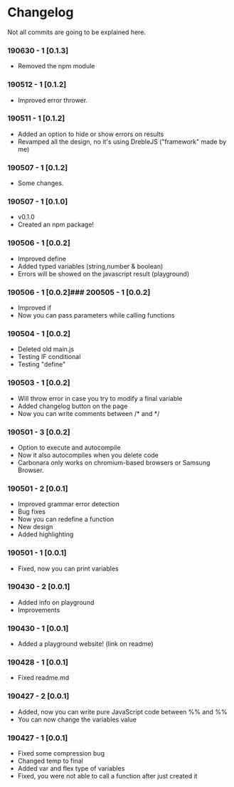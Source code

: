 # Changelog

Not all commits are going to be explained here.

### 190630 - 1 [0.1.3]
- Removed the npm module

### 190512 - 1 [0.1.2]
- Improved error thrower.

### 190511 - 1 [0.1.2]
- Added an option to hide or show errors on results
- Revamped all the design, no it's using DrebleJS ("framework" made by me)

### 190507 - 1 [0.1.2]
- Some changes.

### 190507 - 1 [0.1.0]
- v0.1.0
- Created an npm package!

### 190506 - 1 [0.0.2]
- Improved define
- Added typed variables (string,number & boolean)
- Errors will be showed on the javascript result (playground)

### 190506 - 1 [0.0.2]### 200505 - 1 [0.0.2]
- Improved if
- Now you can pass parameters while calling functions

### 190504 - 1 [0.0.2]
- Deleted old main.js
- Testing IF conditional
- Testing "define"

### 190503 - 1 [0.0.2]
- Will throw error in case you try to modify a final variable
- Added changelog button on the page
- Now you can write comments between /* and */

### 190501 - 3 [0.0.2]
- Option to execute and autocompile
- Now it also autocompiles when you delete code
- Carbonara only works on chromium-based browsers or Samsung Browser.

### 190501 - 2 [0.0.1]
- Improved grammar error detection
- Bug fixes
- Now you can redefine a function
- New design
- Added highlighting

### 190501 - 1 [0.0.1]
- Fixed, now you can print variables

### 190430 - 2 [0.0.1]
- Added info on playground
- Improvements

### 190430 - 1 [0.0.1]
- Added a playground website! (link on readme)

### 190428 - 1 [0.0.1]
- Fixed readme.md

### 190427 - 2 [0.0.1]
- Added, now you can write pure JavaScript code between %% and %%
- You can now change the variables value

### 190427 - 1 [0.0.1]
- Fixed some compression bug
- Changed temp to final
- Added var and flex type of variables
- Fixed, you were not able to call a function after just created it
